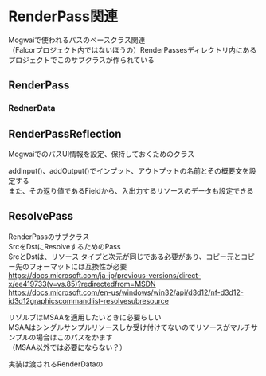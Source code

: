# RenderPass関連

Mogwaiで使われるパスのベースクラス関連  
（Falcorプロジェクト内ではないほうの）RenderPassesディレクトリ内にあるプロジェクトでこのサブクラスが作られている  

## RenderPass

### RednerData


## RenderPassReflection
MogwaiでのパスUI情報を設定、保持しておくためのクラス  

addInput()、addOutput()でインプット、アウトプットの名前とその概要文を設定する  
また、その返り値であるFieldから、入出力するリソースのデータも設定できる  



## ResolvePass
RenderPassのサブクラス  
SrcをDstにResolveするためのPass  
SrcとDstは、リソース タイプと次元が同じである必要があり、コピー元とコピー先のフォーマットには互換性が必要  
https://docs.microsoft.com/ja-jp/previous-versions/direct-x/ee419733(v=vs.85)?redirectedfrom=MSDN
https://docs.microsoft.com/en-us/windows/win32/api/d3d12/nf-d3d12-id3d12graphicscommandlist-resolvesubresource

リゾルブはMSAAを適用したいときに必要らしい  
MSAAはシングルサンプルリソースしか受け付けてないのでリソースがマルチサンプルの場合はこのパスをかます  
（MSAA以外では必要にならない？）  

実装は渡されるRenderDataの


<!--stackedit_data:
eyJoaXN0b3J5IjpbOTkyMjY3NTMxLDE0NTY5NDA0NjksLTE3OT
g4ODA5MjAsLTE0ODE3NzI5ODEsMTM4MDM1NTM0NCw0NDMxMTA4
NzYsMTcwNTg5NDIzNiwyMzg1MjUwMCw3Njg4NDg4MzUsLTI2Nz
AzODMwOSw3MzA5OTgxMTZdfQ==
-->